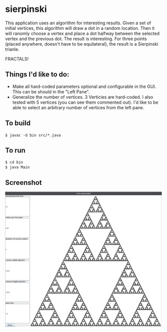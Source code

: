 # sierpinski

This application uses an algorithm for interesting results.  Given a set of initial vertices, this algorithm will draw a dot in a random location.  Then it will ranomly choose a vertex and place a dot halfway between the selected vertex and the previous dot.  The result is interesting.  For three points (placed anywhere, doesn't have to be equilateral), the result is a Sierpinski trianle.

FRACTALS!

## Things I'd like to do:
- Make all hard-coded parameters optional and configurable in the GUI.  This can be should in the "Left Pane".  
- Generalize the number of vertices.  3 Verticies are hard-coded.  I also tested with 5 vertices (you can see them commented out).  I'd like to be able to select an arbitrary number of vertices from the left pane.   

## To build

```
$ javac -d bin src/*.java
```

## To run
```
$ cd bin
$ java Main
```

## Screenshot

![Screenshot](./img/screenshot.png?raw=true "Screenshot")
